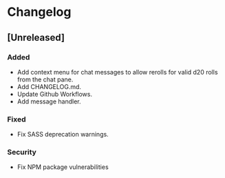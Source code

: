 # Changelog

## [Unreleased]

### Added

- Add context menu for chat messages to allow rerolls for valid d20 rolls from the chat pane.
- Add CHANGELOG.md.
- Update Github Workflows.
- Add message handler.

### Fixed

- Fix SASS deprecation warnings.

### Security

- Fix NPM package vulnerabilities
